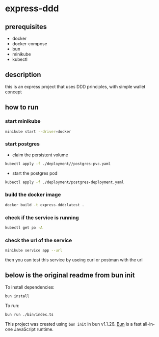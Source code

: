 # express-ddd

## prerequisites
 - docker
 - docker-compose
 - bun
 - minikube
 - kubectl


## description
this is an express project that uses DDD principles, with simple wallet concept 


## how to run

### start minikube
```bash
minikube start --driver=docker
```

### start postgres

- claim the persistent volume
```bash
kubectl apply -f ./deployment//postgres-pvc.yaml
```

- start the postgres pod
```bash
kubectl apply -f ./deployment/postgres-deployment.yaml
```

### build the docker image
```bash
docker build -t express-ddd:latest .
```

### check if the service is running
```bash
kubectl get po -A
```

### check the url of the service
```bash
minikube service app --url
```

then you can test this service by useing curl or postman with the url




## below is the original readme from bun init
To install dependencies:

```bash
bun install
```

To run:

```bash
bun run ./bin/index.ts
```

This project was created using `bun init` in bun v1.1.26. [Bun](https://bun.sh) is a fast all-in-one JavaScript runtime.

